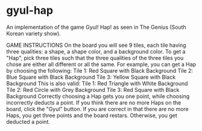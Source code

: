 # gyul-hap
An implementation of the game Gyul! Hap! as seen in The Genius (South Korean variety show).

GAME INSTRUCTIONS
On the board you will see 9 tiles, each tile having three qualities: a shape, a shape color, and a background color.
To get a "Hap", pick three tiles such that the three qualities of the three tiles you chose are either all different or all the same. 
For example, you can get a Hap by choosing the following:
  Tile 1: Red Square with Black Background
  Tile 2: Blue Square with Black Background
  Tile 3: Yellow Square with Black Background
This is also valid:
  Tile 1: Red Triangle with White Background
  Tile 2: Red Circle with Grey Background
  Tile 3: Red Square with Black Background
Correctly choosing a Hap gets you one point, while choosing incorrectly deducts a point. If you think there are no more Haps on the board, click the "Gyul" button. If you are correct in that there are no more Haps, you get three points and the board restars. Otherwise, you get deducted a point.

